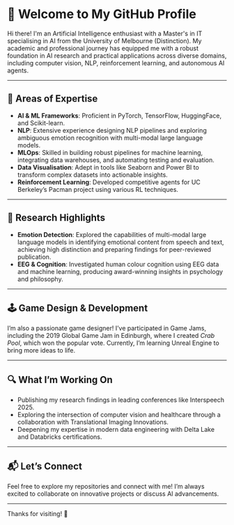 # 👋 Welcome to My GitHub Profile  

Hi there! I'm an Artificial Intelligence enthusiast with a Master's in IT specialising in AI from the University of Melbourne (Distinction). My academic and professional journey has equipped me with a robust foundation in AI research and practical applications across diverse domains, including computer vision, NLP, reinforcement learning, and autonomous AI agents.  

---

## 🌟 Areas of Expertise  
- **AI & ML Frameworks**: Proficient in PyTorch, TensorFlow, HuggingFace, and Scikit-learn.  
- **NLP**: Extensive experience designing NLP pipelines and exploring ambiguous emotion recognition with multi-modal large language models.  
- **MLOps**: Skilled in building robust pipelines for machine learning, integrating data warehouses, and automating testing and evaluation.  
- **Data Visualisation**: Adept in tools like Seaborn and Power BI to transform complex datasets into actionable insights.  
- **Reinforcement Learning**: Developed competitive agents for UC Berkeley’s Pacman project using various RL techniques.  

---

## 🧠 Research Highlights  
- **Emotion Detection**: Explored the capabilities of multi-modal large language models in identifying emotional content from speech and text, achieving high distinction and preparing findings for peer-reviewed publication.  
- **EEG & Cognition**: Investigated human colour cognition using EEG data and machine learning, producing award-winning insights in psychology and philosophy.  

---

## 🕹️ Game Design & Development  
I’m also a passionate game designer! I’ve participated in Game Jams, including the 2019 Global Game Jam in Edinburgh, where I created *Crab Pool*, which won the popular vote. Currently, I’m learning Unreal Engine to bring more ideas to life.  

---

## 🔍 What I’m Working On  
- Publishing my research findings in leading conferences like Interspeech 2025.  
- Exploring the intersection of computer vision and healthcare through a collaboration with Translational Imaging Innovations.  
- Deepening my expertise in modern data engineering with Delta Lake and Databricks certifications.  

---

## 📬 Let’s Connect  
Feel free to explore my repositories and connect with me! I’m always excited to collaborate on innovative projects or discuss AI advancements.  

---

Thanks for visiting! 🚀
